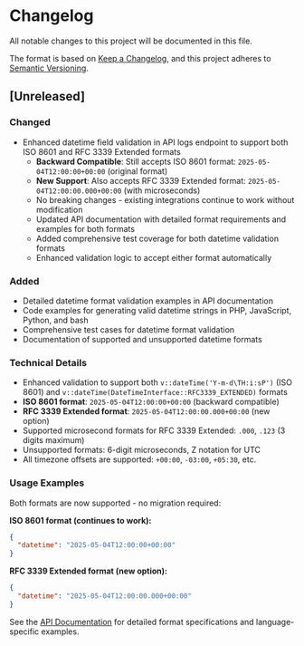 # Changelog

All notable changes to this project will be documented in this file.

The format is based on [Keep a Changelog](https://keepachangelog.com/en/1.0.0/),
and this project adheres to [Semantic Versioning](https://semver.org/spec/v2.0.0.html).

## [Unreleased]

### Changed
- Enhanced datetime field validation in API logs endpoint to support both ISO 8601 and RFC 3339 Extended formats
  - **Backward Compatible**: Still accepts ISO 8601 format: `2025-05-04T12:00:00+00:00` (original format)
  - **New Support**: Also accepts RFC 3339 Extended format: `2025-05-04T12:00:00.000+00:00` (with microseconds)
  - No breaking changes - existing integrations continue to work without modification
  - Updated API documentation with detailed format requirements and examples for both formats
  - Added comprehensive test coverage for both datetime validation formats
  - Enhanced validation logic to accept either format automatically

### Added
- Detailed datetime format validation examples in API documentation
- Code examples for generating valid datetime strings in PHP, JavaScript, Python, and bash
- Comprehensive test cases for datetime format validation
- Documentation of supported and unsupported datetime formats

### Technical Details
- Enhanced validation to support both `v::dateTime('Y-m-d\TH:i:sP')` (ISO 8601) and `v::dateTime(DateTimeInterface::RFC3339_EXTENDED)` formats
- **ISO 8601 format**: `2025-05-04T12:00:00+00:00` (backward compatible)
- **RFC 3339 Extended format**: `2025-05-04T12:00:00.000+00:00` (new option)
- Supported microsecond formats for RFC 3339 Extended: `.000`, `.123` (3 digits maximum)
- Unsupported formats: 6-digit microseconds, Z notation for UTC
- All timezone offsets are supported: `+00:00`, `-03:00`, `+05:30`, etc.

### Usage Examples
Both formats are now supported - no migration required:

**ISO 8601 format (continues to work):**
```json
{
  "datetime": "2025-05-04T12:00:00+00:00"
}
```

**RFC 3339 Extended format (new option):**
```json
{
  "datetime": "2025-05-04T12:00:00.000+00:00"
}
```

See the [API Documentation](docs/API.md#datetime-format-support) for detailed format specifications and language-specific examples.